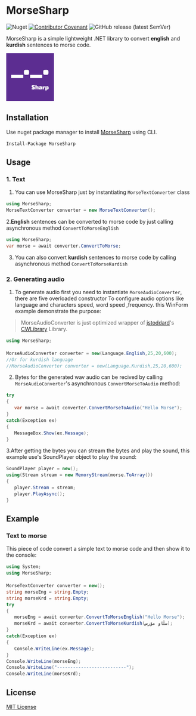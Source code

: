 # MorseSharp
![Nuget](https://img.shields.io/nuget/dt/MorseSharp?logo=nuget)
[![Contributor Covenant](https://img.shields.io/badge/Contributor%20Covenant-2.1-4baaaa.svg)](code_of_conduct.md)
![GitHub release (latest SemVer)](https://img.shields.io/github/v/release/p6laris/MorseSharp)


MorseSharp is a simple lightweight .NET library to convert **english** and **kurdish** sentences to morse code.

![alt text](https://github.com/p6laris/MorseSharp/blob/master/MorseSharp.png?raw=true)

## Installation
Use nuget package manager to install [MorseSharp](https://www.nuget.org/packages/MorseSharp) using CLI.
```bash
Install-Package MorseSharp
```
## Usage
### 1. Text
1. You can use MorseSharp just by instantiating `MorseTextConverter` class

```C#
using MorseSharp;
MorseTextConverter converter = new MorseTextConverter();
```
2.__English__ sentences can be converted to morse code by just calling asynchronous method `ConvertToMorseEnglish`

```C#
using MorseSharp;
var morse = await converter.ConvertToMorse;
```
3. You can also convert __kurdish__ sentences to morse code by calling asynchronous method `ConvertToMorseKurdish`
### 2. Generating audio
1. To generate audio first you need to instantiate ``MorseAudioConverter``, there are five overloaded constructor
To configure audio options like language and characters speed, word speed ,frequency. this WinForm example demonstrate the purpose:
> MorseAudioConverter is just optimized wrapper of [jstoddard](https://github.com/jstoddard)'s [CWLibrary](https://github.com/jstoddard/CWLibrary) Library.
```C#
using MorseSharp;

MorseAudioConverter converter = new(Language.English,25,20,600);
//Or for kurdish language
//MorseAudioConverter converter = new(Language.Kurdish,25,20,600);

```
2. Bytes for the generated wav audio can be recived by calling ``MorseAudioConverter``'s asynchronous ``ConvertMorseToAudio`` method:
```C#
try
{
   var morse = await converter.ConvertMorseToAudio("Hello Morse");
}
catch(Exception ex)
{
   MessageBox.Show(ex.Message);
}
```
3.After getting the bytes you can stream the bytes and play the sound, this example use's SoundPlayer object to play the sound:
```C#
SoundPlayer player = new();
using(Stream stream = new MemoryStream(morse.ToArray())
{
   player.Stream = stream;
   player.PlayAsync();
}
```
## Example 
### Text to morse
This piece of code convert a simple text to morse code and then show it to the console:
```C#
using System;
using MorseSharp;

MorseTextConverter converter = new();
string morseEng = string.Empty;
string morseKrd = string.Empty;
try
{
   morseEng = await converter.ConvertToMorseEnglish("Hello Morse");
   morseKrd = await converter.ConvertToMorseKurdish(سڵاو مۆرس);
}
catch(Exception ex)
{
   Console.WriteLine(ex.Message);
}
Console.WriteLine(morseEng);
Console.WriteLine("--------------------------");
Console.WriteLine(morseKrd);
```

## License
[MIT License](LICENSE)

